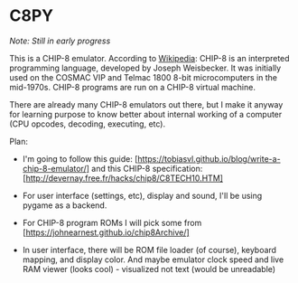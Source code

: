 # C8PY

*Note: Still in early progress*

This is a CHIP-8 emulator. According to [Wikipedia](https://en.wikipedia.org/wiki/CHIP-8): CHIP-8 is an interpreted programming language, developed by Joseph Weisbecker. It was initially used on the COSMAC VIP and Telmac 1800 8-bit microcomputers in the mid-1970s. CHIP-8 programs are run on a CHIP-8 virtual machine.

There are already many CHIP-8 emulators out there, but I make it anyway for learning purpose to know better about internal working of a computer (CPU opcodes, decoding, executing, etc).

Plan:

- I'm going to follow this guide: [https://tobiasvl.github.io/blog/write-a-chip-8-emulator/] and this CHIP-8 specification: [http://devernay.free.fr/hacks/chip8/C8TECH10.HTM]

- For user interface (settings, etc), display and sound, I'll be using pygame as a backend.

- For CHIP-8 program ROMs I will pick some from [https://johnearnest.github.io/chip8Archive/]

- In user interface, there will be ROM file loader (of course), keyboard mapping, and display color. And maybe emulator clock speed and live RAM viewer (looks cool) - visualized not text (would be unreadable)
